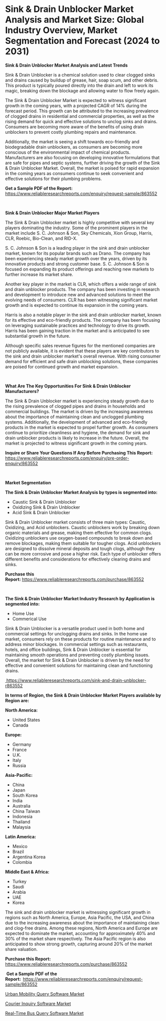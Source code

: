 <p><h1>Sink & Drain Unblocker Market Analysis and Market Size: Global Industry Overview, Market Segmentation and Forecast (2024 to 2031)</h1></p><p><strong>Sink & Drain Unblocker Market Analysis and Latest Trends</strong></p>
<p><p>Sink & Drain Unblocker is a chemical solution used to clear clogged sinks and drains caused by buildup of grease, hair, soap scum, and other debris. This product is typically poured directly into the drain and left to work its magic, breaking down the blockage and allowing water to flow freely again.</p><p>The Sink & Drain Unblocker Market is expected to witness significant growth in the coming years, with a projected CAGR of 14% during the forecast period. This growth can be attributed to the increasing prevalence of clogged drains in residential and commercial properties, as well as the rising demand for quick and effective solutions to unclog sinks and drains. Consumers are becoming more aware of the benefits of using drain unblockers to prevent costly plumbing repairs and maintenance.</p><p>Additionally, the market is seeing a shift towards eco-friendly and biodegradable drain unblockers, as consumers are becoming more conscious of the environmental impact of chemical products. Manufacturers are also focusing on developing innovative formulations that are safe for pipes and septic systems, further driving the growth of the Sink & Drain Unblocker Market. Overall, the market is poised for rapid expansion in the coming years as consumers continue to seek convenient and effective solutions for their plumbing problems.</p></p>
<p><strong>Get a Sample PDF of the Report:&nbsp;</strong> <a href="https://www.reliableresearchreports.com/enquiry/request-sample/863552">https://www.reliableresearchreports.com/enquiry/request-sample/863552</a></p>
<p>&nbsp;</p>
<p><strong>Sink & Drain Unblocker Major Market Players</strong></p>
<p><p>The Sink & Drain Unblocker market is highly competitive with several key players dominating the industry. Some of the prominent players in the market include S. C. Johnson & Son, Sky Chemicals, Xion Group, Harris, CLR, Roebic, Bio-Clean, and RID-X.</p><p>S. C. Johnson & Son is a leading player in the sink and drain unblocker market, known for its popular brands such as Drano. The company has been experiencing steady market growth over the years, driven by its innovative products and strong customer base. S. C. Johnson & Son is focused on expanding its product offerings and reaching new markets to further increase its market share.</p><p>Another key player in the market is CLR, which offers a wide range of sink and drain unblocker products. The company has been investing in research and development to introduce new and advanced solutions to meet the evolving needs of consumers. CLR has been witnessing significant market growth and is expected to continue its expansion in the coming years.</p><p>Harris is also a notable player in the sink and drain unblocker market, known for its effective and eco-friendly products. The company has been focusing on leveraging sustainable practices and technology to drive its growth. Harris has been gaining traction in the market and is anticipated to see substantial growth in the future.</p><p>Although specific sales revenue figures for the mentioned companies are not publicly available, it is evident that these players are key contributors to the sink and drain unblocker market's overall revenue. With rising consumer demand for efficient and safe drain unblocking solutions, these companies are poised for continued growth and market expansion.</p></p>
<p>&nbsp;</p>
<p><strong>What Are The Key Opportunities For Sink & Drain Unblocker Manufacturers?</strong></p>
<p><p>The Sink & Drain Unblocker market is experiencing steady growth due to the rising prevalence of clogged pipes and drains in households and commercial buildings. The market is driven by the increasing awareness about the importance of maintaining clean and unclogged plumbing systems. Additionally, the development of advanced and eco-friendly products in the market is expected to propel further growth. As consumers continue to prioritize cleanliness and hygiene, the demand for sink and drain unblocker products is likely to increase in the future. Overall, the market is projected to witness significant growth in the coming years.</p></p>
<p><strong>Inquire or Share Your Questions If Any Before Purchasing This Report:</strong> <a href="https://www.reliableresearchreports.com/enquiry/pre-order-enquiry/863552">https://www.reliableresearchreports.com/enquiry/pre-order-enquiry/863552</a></p>
<p>&nbsp;</p>
<p><strong>Market Segmentation</strong></p>
<p><strong>The Sink & Drain Unblocker Market Analysis by types is segmented into:</strong></p>
<p><ul><li>Caustic Sink & Drain Unblocker</li><li>Oxidizing Sink & Drain Unblocker</li><li>Acid Sink & Drain Unblocker</li></ul></p>
<p><p>Sink & Drain Unblocker market consists of three main types: Caustic, Oxidizing, and Acid unblockers. Caustic unblockers work by breaking down organic materials and grease, making them effective for common clogs. Oxidizing unblockers use oxygen-based compounds to break down and remove blockages, making them suitable for tougher clogs. Acid unblockers are designed to dissolve mineral deposits and tough clogs, although they can be more corrosive and pose a higher risk. Each type of unblocker offers different benefits and considerations for effectively clearing drains and sinks.</p></p>
<p><strong>Purchase this Report:&nbsp;</strong><a href="https://www.reliableresearchreports.com/purchase/863552">https://www.reliableresearchreports.com/purchase/863552</a></p>
<p>&nbsp;</p>
<p><strong>The Sink & Drain Unblocker Market Industry Research by Application is segmented into:</strong></p>
<p><ul><li>Home Use</li><li>Commerical Use</li></ul></p>
<p><p>Sink & Drain Unblocker is a versatile product used in both home and commercial settings for unclogging drains and sinks. In the home use market, consumers rely on these products for routine maintenance and to address minor blockages. In commercial settings such as restaurants, hotels, and office buildings, Sink & Drain Unblocker is essential for maintaining smooth operations and preventing costly plumbing issues. Overall, the market for Sink & Drain Unblocker is driven by the need for effective and convenient solutions for maintaining clean and functioning drains.</p></p>
<p><a href="https://www.reliableresearchreports.com/sink-and-drain-unblocker-r863552">&nbsp;https://www.reliableresearchreports.com/sink-and-drain-unblocker-r863552</a></p>
<p><strong>In terms of Region, the Sink & Drain Unblocker Market Players available by Region are:</strong></p>
<p>
    <p> <strong> North America: </strong>
        <ul>
            <li>United States</li>
            <li>Canada</li>
        </ul>
        </p> 
    <p> <strong> Europe: </strong>
        <ul>
            <li>Germany</li>
            <li>France</li>
            <li>U.K.</li>
            <li>Italy</li>
            <li>Russia</li>
        </ul>
        </p> 
    <p> <strong> Asia-Pacific: </strong>
        <ul>
            <li>China</li>
            <li>Japan</li>
            <li>South Korea</li>
            <li>India</li>
            <li>Australia</li>
            <li>China Taiwan</li>
            <li>Indonesia</li>
            <li>Thailand</li>
            <li>Malaysia</li>
        </ul>
        </p> 
    <p> <strong> Latin America: </strong>
        <ul>
            <li>Mexico</li>
            <li>Brazil</li>
            <li>Argentina Korea</li>
            <li>Colombia</li>
        </ul>
        </p> 
    <p> <strong> Middle East & Africa: </strong>
        <ul>
            <li>Turkey</li>
            <li>Saudi</li>
            <li>Arabia</li>
            <li>UAE</li>
            <li>Korea</li>
        </ul>
    </p>
    </p>
<p><p>The sink and drain unblocker market is witnessing significant growth in regions such as North America, Europe, Asia Pacific, the USA, and China due to the increasing awareness about the importance of maintaining clean and clog-free drains. Among these regions, North America and Europe are expected to dominate the market, accounting for approximately 40% and 30% of the market share respectively. The Asia Pacific region is also anticipated to show strong growth, capturing around 20% of the market share valuation.</p></p>
<p><strong>Purchase this Report: </strong><a href="https://www.reliableresearchreports.com/purchase/863552">https://www.reliableresearchreports.com/purchase/863552</a></p>
<p>&nbsp;<strong>Get a Sample PDF of the Report:&nbsp;&nbsp;</strong><a href="https://www.reliableresearchreports.com/enquiry/request-sample/863552">https://www.reliableresearchreports.com/enquiry/request-sample/863552</a></p>
<p><strong></strong></p>
<p><p><a href="https://github.com/guneycigdem35/Market-Research-Report-List-4/blob/main/urban-mobility-query-software-market.md">Urban Mobility Query Software Market</a></p><p><a href="https://github.com/biheemgalvinlouises6hokrh3h/Market-Research-Report-List-3/blob/main/courier-inquiry-software-market.md">Courier Inquiry Software Market</a></p><p><a href="https://github.com/Paul14Anderson63/Market-Research-Report-List-5/blob/main/real-time-bus-query-software-market.md">Real-Time Bus Query Software Market</a></p></p>
